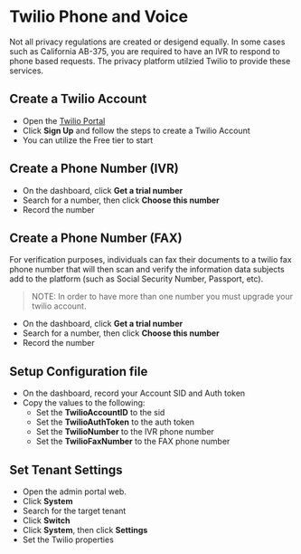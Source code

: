 # Twilio Phone and Voice

Not all privacy regulations are created or desigend equally.  In some cases such as California AB-375, you are required to have an IVR to respond to phone based requests.  The privacy platform utilzied Twilio to provide these services.

## Create a Twilio Account

-   Open the [Twilio Portal](https://www.twilio.com)
-   Click **Sign Up** and follow the steps to create a Twilio Account
-   You can utilize the Free tier to start

## Create a Phone Number (IVR)

-   On the dashboard, click **Get a trial number**
-   Search for a number, then click **Choose this number**
-   Record the number

## Create a Phone Number (FAX)

For verification purposes, individuals can fax their documents to a twilio fax phone number that will then scan and verify the information data subjects add to the platform (such as Social Security Number, Passport, etc).

>NOTE:  In order to have more than one number you must upgrade your twilio account.

-   On the dashboard, click **Get a trial number**
-   Search for a number, then click **Choose this number**
-   Record the number

## Setup Configuration file

-   On the dashboard, record your Account SID and Auth token
-   Copy the values to the following:
    -   Set the **TwilioAccountID** to the sid
    -   Set the **TwilioAuthToken** to the auth token
    -   Set the **TwilioNumber** to the IVR phone number
    -   Set the **TwilioFaxNumber** to the FAX phone number

## Set Tenant Settings

-   Open the admin portal web.
-   Click **System**
-   Search for the target tenant
-   Click **Switch**
-   Click **System**, then click **Settings**
-   Set the Twilio properties